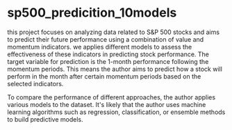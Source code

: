 # sp500_predicition_10models
 this project focuses on analyzing data related to S&amp;P 500 stocks and aims to predict their future performance using a combination of value and momentum indicators. we  applies different models to assess the effectiveness of these indicators in predicting stock performance.
The target variable for prediction is the 1-month performance following the momentum periods. This means the author aims to predict how a stock will perform in the month after certain momentum periods based on the selected indicators.

To compare the performance of different approaches, the author applies various models to the dataset. It's likely that the author uses machine learning algorithms such as regression, classification, or ensemble methods to build predictive models.
